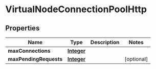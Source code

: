 

# VirtualNodeConnectionPoolHttp


## Properties

| Name | Type | Description | Notes |
|------------ | ------------- | ------------- | -------------|
|**maxConnections** | [**Integer**](Integer.md) |  |  |
|**maxPendingRequests** | [**Integer**](Integer.md) |  |  [optional] |



